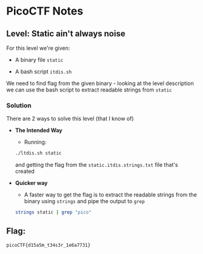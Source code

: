 # PicoCTF Notes
## Level: Static ain't always noise

For this level we're given:

- A binary file `static`

- A bash script `itdis.sh`

We need to find flag from the given binary - looking at the level description we can use the bash script to extract readable strings from `static`

### Solution

There are 2 ways to solve this level (that I know of)

* __The Intended Way__
    * Running: 
    ```bash
    ./ltdis.sh static
    ```
    and getting the flag from the `static.itdis.strings.txt` file that's created


* __Quicker way__
    * A faster way to get the flag is to extract the readable strings from the binary using `strings` and pipe the output to `grep`

    ```bash
    strings static | grep "pico"
    ```


## Flag:
``` picoCTF{d15a5m_t34s3r_1e6a7731} ```
